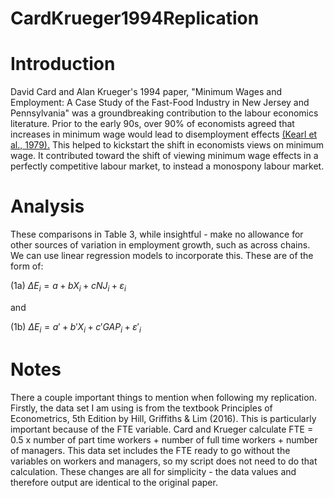 # CardKrueger1994Replication

# Introduction
David Card and Alan Krueger's 1994 paper, "Minimum Wages and Employment: A Case Study of the Fast-Food Industry in New Jersey and Pennsylvania" was a groundbreaking contribution to the labour economics literature. Prior to the early 90s, over 90% of economists agreed that increases in minimum wage would lead to disemployment effects [(Kearl et al., 1979).](https://www.jstor.org/stable/1801612 "A Confusion of Economists?") This helped to kickstart the shift in economists views on minimum wage. It contributed toward the shift of viewing minimum wage effects in a perfectly competitive labour market, to instead a monospony labour market. 


# Analysis
These comparisons in Table 3, while insightful - make no allowance for other sources of variation in employment growth, such as across chains. We can use linear regression models to incorporate this.
These are of the form of:

(1a) $\Delta E_{i}= a + bX_{i} + cNJ_{i} + \varepsilon_{i}$

and

(1b) $\Delta E_{i}= a' + b'X_{i} + c'GAP_{i} + \varepsilon'_{i}$







# Notes
There a couple important things to mention when following my replication. Firstly, the data set I am using is from the textbook Principles of Econometrics, 5th Edition by Hill, Griffiths & Lim (2016). This is particularly important because of the FTE variable. Card and Krueger calculate FTE = 0.5 x number of part time workers + number of full time workers + number of managers. This data set includes the FTE ready to go without the variables on workers and managers, so my script does not need to do that calculation. These changes are all for simplicity - the data values and therefore output are identical to the original paper.
